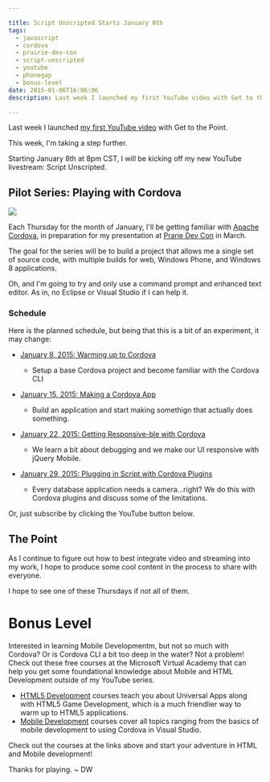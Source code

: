 ```yaml
---

title: Script Unscripted Starts January 8th
tags:
  - javascript
  - cordova
  - prairie-dev-con
  - script-unscripted
  - youtube
  - phonegap
  - bonus-level
date: 2015-01-06T16:06:06
description: Last week I launched my first YouTube video with Get to the Point.

---
```


[1]: cordova_256.png

Last week I launched [my first YouTube video](https://www.davidwesst.com/get-to-the-point-video-is-up/) with Get to the Point.

This week, I'm taking a step further.

Starting January 8th at 8pm CST, I will be kicking off my new YouTube livestream: Script Unscripted. 

## Pilot Series: Playing with Cordova

![][1]

Each Thursday for the month of January, I'll be getting familiar with [Apache Cordova](http://cordova.apache.org/), in preparation for my presentation at [Prarie Dev Con](http://prariedevcon.com) in March.

The goal for the series will be to build a project that allows me a single set of source code, with multiple builds for web, Windows Phone, and Windows 8 applications. 

Oh, and I'm going to try and only use a command prompt and enhanced text editor. As in, no Eclipse or Visual Studio if I can help it.

### Schedule

Here is the planned schedule, but being that this is a bit of an experiment, it may change:

*   [January 8, 2015: Warming up to Cordova](https://www.youtube.com/watch?v=LgMueH9-Ozg)

    *   Setup a base Cordova project and become familiar with the Cordova CLI
*   [January 15, 2015: Making a Cordova App](http://youtu.be/Ew5LB9gaGms)

    *   Build an application and start making somethign that actually does something.
*   [January 22, 2015: Getting Responsive-ble with Cordova](http://youtu.be/Ew5LB9gaGms)

    *   We learn a bit about debugging and we make our UI responsive with jQuery Mobile.
*   [January 29, 2015: Plugging in Script with Cordova Plugins](http://youtu.be/yiZ4rOVKUVU)

    *   Every database application needs a camera...right? We do this with Cordova plugins and discuss some of the limitations.

Or, just subscribe by clicking the YouTube button below.  

<script src="https://apis.google.com/js/platform.js"></script>  

<div class="g-ytsubscribe" data-channel="davidwesst" data-layout="default" data-count="hidden"></div>

## The Point

As I continue to figure out how to best integrate video and streaming into my work, I hope to produce some cool content in the process to share with everyone.

I hope to see one of these Thursdays if not all of them.

# Bonus Level

Interested in learning Mobile Developmentm, but not so much with Cordova? Or is Cordova CLI a bit too deep in the water? Not a problem! Check out these free courses at the Microsoft Virtual Academy that can help you get some foundational knowledge about Mobile and HTML Development outside of my YouTube series.

*   [HTML5 Development](http://www.microsoftvirtualacademy.com/training-topics/html5?prid=ca_DevMVP_DW) courses teach you about Universal Apps along with HTML5 Game Development, which is a much friendlier way to warm up to HTML5 applications.
*   [Mobile Development](http://www.microsoftvirtualacademy.com/training-topics/mobile-development?prid=ca_DevMVP_DW) courses cover all topics ranging from the basics of mobile development to using Cordova in Visual Studio.

Check out the courses at the links above and start your adventure in HTML and Mobile development!

Thanks for playing. ~ DW